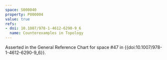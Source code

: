 ```yaml
---
space: S000040
property: P000004
value: true
refs:
- doi: 10.1007/978-1-4612-6290-9_6
  name: Counterexamples in Topology
---
```


Asserted in the General Reference Chart for space #47 in
{{doi:10.1007/978-1-4612-6290-9_6}}.
